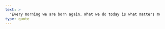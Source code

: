 ```yaml
---
text: >
  "Every morning we are born again. What we do today is what matters most." - Buddha
type: quote
---
```

